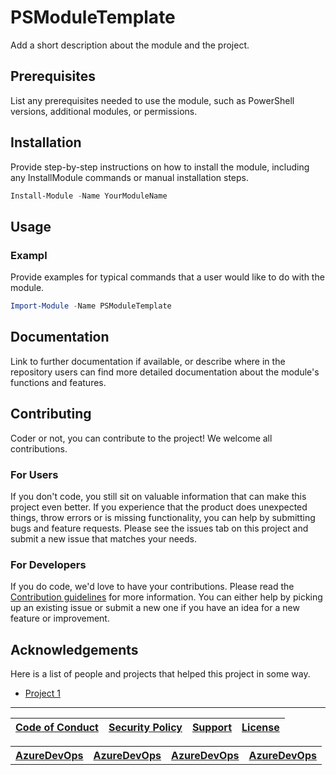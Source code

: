 # PSModuleTemplate

Add a short description about the module and the project.

## Prerequisites

List any prerequisites needed to use the module, such as PowerShell versions, additional modules, or permissions.

## Installation

Provide step-by-step instructions on how to install the module, including any InstallModule commands or manual installation steps.

```powershell
Install-Module -Name YourModuleName
```

## Usage



### Exampl
Provide examples for typical commands that a user would like to do with the module.

```powershell
Import-Module -Name PSModuleTemplate
```

## Documentation

Link to further documentation if available, or describe where in the repository users can find more detailed documentation about
the module's functions and features.

## Contributing

Coder or not, you can contribute to the project! We welcome all contributions.

### For Users

If you don't code, you still sit on valuable information that can make this project even better. If you experience that the
product does unexpected things, throw errors or is missing functionality, you can help by submitting bugs and feature requests.
Please see the issues tab on this project and submit a new issue that matches your needs.

### For Developers

If you do code, we'd love to have your contributions. Please read the [Contribution guidelines](CONTRIBUTING.md) for more information.
You can either help by picking up an existing issue or submit a new one if you have an idea for a new feature or improvement.

## Acknowledgements

Here is a list of people and projects that helped this project in some way.

- [Project 1]()

---

| [Code of Conduct](CODE_OF_CONDUCT.md) | [Security Policy](SECURITY.md) | [Support](SUPPORT.md) | [License](LICENSE) |
|:---------:|:---------:|:---------:|:---------:|

<table>
    <tr>
        <th width="25%"><a href="https://github.com/PSModule/AzureDevOps">AzureDevOps</a></th>
        <th width="25%"><a href="https://github.com/PSModule/AzureDevOps">AzureDevOps</a></th>
        <th width="25%"><a href="https://github.com/PSModule/AzureDevOps">AzureDevOps</a></th>
        <th width="25%"><a href="https://github.com/PSModule/AzureDevOps">AzureDevOps</a></th>
    </tr>
</table>
